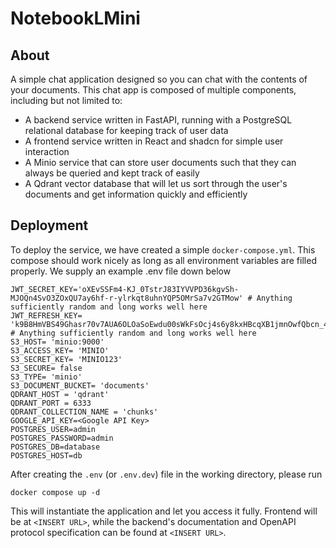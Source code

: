 # NotebookLMini

## About

A simple chat application designed so you can chat with the contents of your documents. This chat app is composed
of multiple components, including but not limited to:

- A backend service written in FastAPI, running with a PostgreSQL relational database for keeping track of user data
- A frontend service written in React and shadcn for simple user interaction
- A Minio service that can store user documents such that they can always be queried and kept track of easily
- A Qdrant vector database that will let us sort through the user's documents and get information quickly and efficiently

## Deployment

To deploy the service, we have created a simple `docker-compose.yml`. This compose should work nicely as long as all environment variables
are filled properly. We supply an example .env file down below

```
JWT_SECRET_KEY='oXEvSSFm4-KJ_0TstrJ83IYVVPD36kgvSh-MJOQn4SvO3ZOxQU7ay6hf-r-ylrkqt8uhnYQP5OMrSa7v2GTMow' # Anything sufficiently random and long works well here
JWT_REFRESH_KEY= 'k9B8HmVBS49Ghasr70v7AUA6OLOaSoEwdu00sWkFsOcj4s6y8kxHBcqXB1jmnOwfQbcn_4S6WO2zfAmUEWgOJQ' # Anything sufficiently random and long works well here 
S3_HOST= 'minio:9000'
S3_ACCESS_KEY= 'MINIO'
S3_SECRET_KEY= 'MINIO123'
S3_SECURE= false
S3_TYPE= 'minio'
S3_DOCUMENT_BUCKET= 'documents'
QDRANT_HOST = 'qdrant'
QDRANT_PORT = 6333
QDRANT_COLLECTION_NAME = 'chunks'
GOOGLE_API_KEY=<Google API Key>
POSTGRES_USER=admin
POSTGRES_PASSWORD=admin
POSTGRES_DB=database
POSTGRES_HOST=db
```

After creating the `.env` (or `.env.dev`) file in the working directory, please run

```
docker compose up -d
```

This will instantiate the application and let you access it fully. Frontend will be at `<INSERT URL>`, while the backend's documentation
and OpenAPI protocol specification can be found at `<INSERT URL>`.
